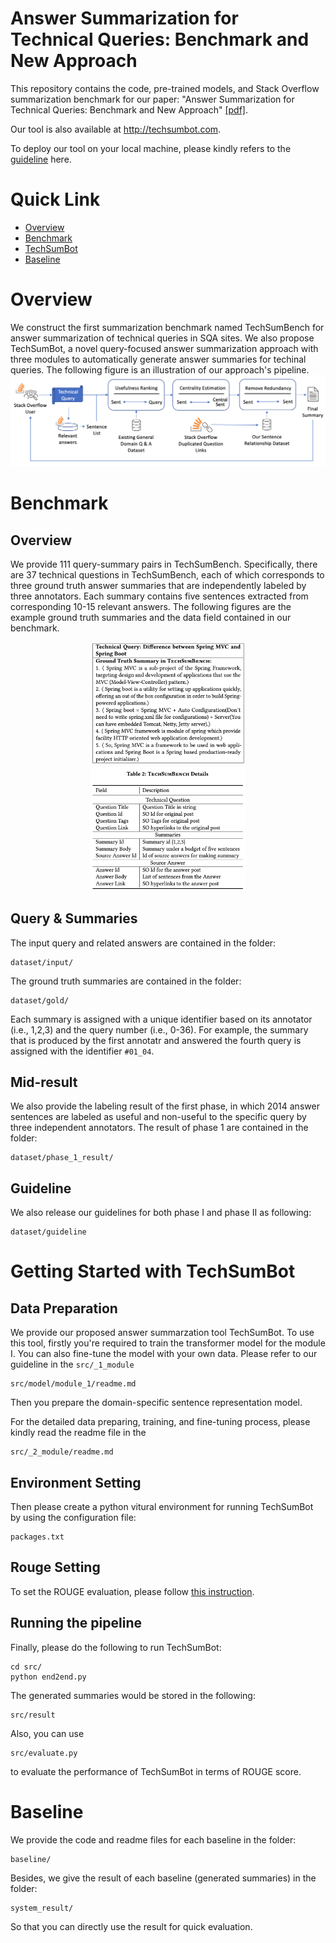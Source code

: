 # Answer Summarization for Technical Queries: Benchmark and New Approach

This repository contains the code, pre-trained models, and Stack Overflow summarization benchmark for our paper: "Answer Summarization for Technical Queries: Benchmark and New Approach" [\[pdf\]](presentation/ase22-162.pdf).

Our tool is also available at http://techsumbot.com.

To deploy our tool on your local machine, please kindly refers to the [guideline](tool_src/readme.md) here.

# Quick Link

+ [Overview](#overview)
+ [Benchmark](#benchmark)
+ [TechSumBot](#getting-started-with-techsumbot)
+ [Baseline](#baseline)

# Overview

We construct the first summarization benchmark named TechSumBench for answer summarization of technical queries in SQA sites.
We also propose TechSumBot, a novel query-focused answer summarization approach with three modules to automatically generate answer summaries for techinal queries.
The following figure is an illustration of our approach's pipeline.
![TechSumBot](figure/end2end.png)

# Benchmark

## Overview

We provide 111 query-summary pairs in TechSumBench.
Specifically, there are 37 technical questions in TechSumBench, each of which corresponds to three ground truth answer summaries that are independently labeled by three annotators. Each summary contains five sentences extracted from corresponding 10-15 relevant answers. The following figures are the example ground truth summaries and the data field contained in our benchmark.

<center>
<figure>
<!-- ![](figure/groundtruth_summary.png) ![](figure/datafield.png)
 -->
<img src='figure/groundtruth_summary.png' style="zoom: 30.7%;"/>
<img src='figure/datafield.png' style="zoom: 27%;"/>
</figure>
</center>

## Query & Summaries

The input query and related answers are contained in the folder:

```
dataset/input/
```

The ground truth summaries are contained in the folder:

```
dataset/gold/
```

Each summary is assigned with a unique identifier based on its annotator (i.e., 1,2,3) and the query number (i.e., 0-36). For example, the summary that is produced by the first annotatr and answered the fourth query is assigned with the identifier ``#01_04``.

## Mid-result

We also provide the labeling result of the first phase, in which 2014 answer sentences are labeled as useful and non-useful to the specific query by three independent annotators.
The result of phase 1 are contained in the folder:

```
dataset/phase_1_result/
```

## Guideline

We also release our guidelines for both phase I and phase II as following:

```
dataset/guideline
```

# Getting Started with TechSumBot

## Data Preparation

We provide our proposed answer summarzation tool TechSumBot. To use this tool, firstly you're required to train the transformer model for the module I. You can also fine-tune the model with your own data. Please refer to our guideline in the ``src/_1_module``

```
src/model/module_1/readme.md
```

Then you prepare the domain-specific sentence representation model.

For the detailed data preparing, training, and fine-tuning process, please kindly read the readme file in the

```
src/_2_module/readme.md
```

## Environment Setting

Then please create a python vitural environment for running TechSumBot by using the configuration file:

```
packages.txt 
```

## Rouge Setting

To set the ROUGE evaluation, please follow [this instruction](https://stackoverflow.com/a/57686103/10143020).

## Running the pipeline

Finally, please do the following to run TechSumBot:

```
cd src/
python end2end.py
```

The generated summaries would be stored in the following:

```
src/result
```

Also, you can use

```
src/evaluate.py
```

to evaluate the performance of TechSumBot in terms of ROUGE score.

# Baseline

We provide the code and readme files for each baseline in the folder:

```
baseline/
```

Besides, we give the result of each baseline (generated summaries) in the folder:

```
system_result/
```

So that you can directly use the result for quick evaluation.
